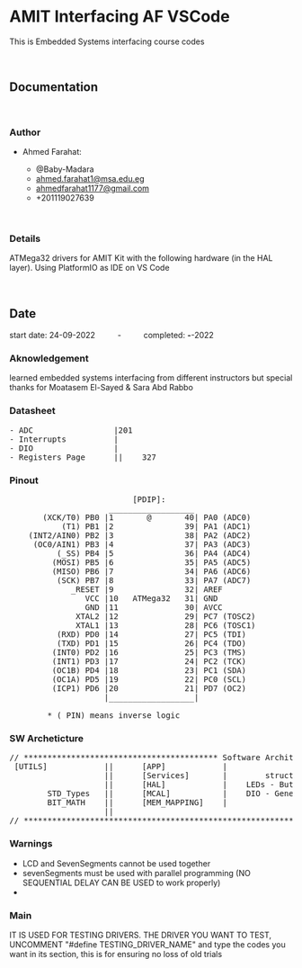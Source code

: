 # AMIT Interfacing AF VSCode

This is Embedded Systems interfacing course codes

<br>

## Documentation

<br>

### Author

* Ahmed Farahat:

  + @Baby-Madara
  + ahmed.farahat1@msa.edu.eg
  + ahmedfarahat1177@gmail.com
  + +201119027639

<br>

### Details

ATMega32 drivers for AMIT Kit with the following hardware (in the HAL layer). Using PlatformIO as IDE on VS Code

<br>

## Date

start date: 24-09-2022    &emsp; &emsp;     -    &emsp; &emsp; completed:     __-__-2022

### Aknowledgement

learned embedded systems interfacing from different instructors but special thanks for Moatasem El-Sayed & Sara Abd Rabbo

### Datasheet

<pre>
- ADC                 |201
- Interrupts          |
- DIO                 |
- Registers Page      ||    327
</pre>

### Pinout

<pre>
                          [PDIP]:
                     __________________
       (XCK/T0) PB0 |1       @       40| PA0 (ADC0)
           (T1) PB1 |2               39| PA1 (ADC1)
    (INT2/AIN0) PB2 |3               38| PA2 (ADC2)
     (OC0/AIN1) PB3 |4               37| PA3 (ADC3)
          (_SS) PB4 |5               36| PA4 (ADC4)
         (MOSI) PB5 |6               35| PA5 (ADC5)
         (MISO) PB6 |7               34| PA6 (ADC6)
          (SCK) PB7 |8               33| PA7 (ADC7)
             _RESET |9               32| AREF
                VCC |10   ATMega32   31| GND
                GND |11              30| AVCC
              XTAL2 |12              29| PC7 (TOSC2)
              XTAL1 |13              28| PC6 (TOSC1)
          (RXD) PD0 |14              27| PC5 (TDI)
          (TXD) PD1 |15              26| PC4 (TDO)
         (INT0) PD2 |16              25| PC3 (TMS)
         (INT1) PD3 |17              24| PC2 (TCK)
         (OC1B) PD4 |18              23| PC1 (SDA)
         (OC1A) PD5 |19              22| PC0 (SCL)
         (ICP1) PD6 |20              21| PD7 (OC2)
                    |__________________|

        * (_PIN) means inverse logic
</pre>

### SW Archeticture

<pre>
// ***************************************** Software Architecture ***************************************** //
 [UTILS]            ||      [APP]            |                        main.c
                    ||      [Services]       |        structs - classes - user-defined data types - .....
                    ||      [HAL]            |    LEDs - Buttons - SevenSegmrnt - LCD - KeyPad - ...
        STD_Types   ||      [MCAL]           |    DIO - General_Interrupts - External_Interrupts - ADC - Timers - ...
        BIT_MATH    ||      [MEM_MAPPING]    |                    MCU registers
                    ||
// ********************************************************************************************************* //
</pre>

### Warnings

- LCD and SevenSegments cannot be used together
- sevenSegments must be used with parallel programming (NO SEQUENTIAL DELAY CAN BE USED to work properly)
- 

### Main

IT IS USED FOR TESTING DRIVERS. THE DRIVER YOU WANT TO TEST, UNCOMMENT "#define TESTING_DRIVER_NAME" and type the codes you want in its section, this is for ensuring no loss of old trials
